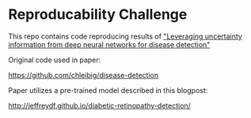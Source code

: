 # Reproducability Challenge
This repo contains code reproducing results of ["Leveraging uncertainty information from deep neural networks for disease detection"](https://www.nature.com/articles/s41598-017-17876-z])

Original code used in paper:

<https://github.com/chleibig/disease-detection>

Paper utilizes a pre-trained model described in this blogpost:

<http://jeffreydf.github.io/diabetic-retinopathy-detection/>